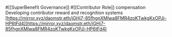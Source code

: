 #[[SuperBenefit Governance]] #[[Contributor Role]] compensation 
Developing contributor reward and recognition systems
[https://mirror.xyz/daomstr.eth/jGHj7-85fhgnXMlwa8FMR4zoKTwkgKxOPJi-HP6tFd4](https://mirror.xyz/daomstr.eth/jGHj7-85fhgnXMlwa8FMR4zoKTwkgKxOPJi-HP6tFd4) 